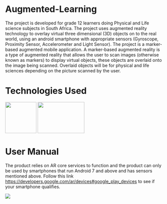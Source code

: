 # Augmented-Learning
The project is developed for grade 12 learners doing Physical and Life science subjects in South Africa. The project uses augmented reality technology to overlay virtual three dimensional (3D) objects on to the real world, using an android smartphone with appropriate sensors (Gyroscope, Proximity Sensor, Accelerometer and Light Sensor). The project is a marker-based augmented mobile application. A marker-based augmented reality is a type of augmented reality that allows the user to scan images (otherwise known as markers) to display virtual objects, these objects are overlaid onto the image being scanned. Overlaid objects will be for physical and life sciences depending on the picture scanned by the user.
# Technologies Used
<img src="https://i.pinimg.com/236x/54/d7/5b/54d75b3853580d7b8b114d4ebd5d5fb2.jpg?nii=t" width=100px height=100px/>	                                                   <img src="https://logos-download.com/wp-content/uploads/2019/11/Unity_Web_Player_Logo.png" width=150px height=100px/>
# User Manual
The product relies on AR core services to function and the product can only be used by smartphones that run Android 7 and above and has sensors mentioned above. Follow this link https://developers.google.com/ar/devices#google_play_devices to see if your smartphone qualifies.


<img src="https://github.com/BonganiMokonotela/Augmented-Learning-/blob/main/User%20Manual.png"/>
